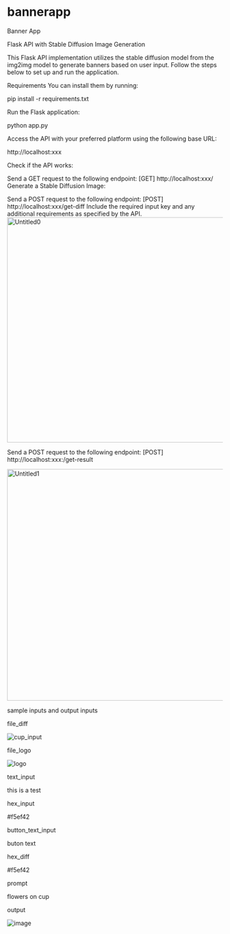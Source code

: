 # bannerapp
Banner App

Flask API with Stable Diffusion Image Generation


This Flask API implementation utilizes the stable diffusion model from the img2img model to generate banners based on user input. Follow the steps below to set up and run the application.

Requirements
You can install them by running:

pip install -r requirements.txt

Run the Flask application:

python app.py

Access the API with your preferred platform using the following base URL:

http://localhost:xxx

Check if the API works:

Send a GET request to the following endpoint:
[GET] http://localhost:xxx/
Generate a Stable Diffusion Image:

Send a POST request to the following endpoint:
[POST] http://localhost:xxx/get-diff
Include the required input key and any additional requirements as specified by the API.
<img width="525" alt="Untitled0" src="https://github.com/iamsmblc/bannerapp/assets/70532406/ae1b6e0f-df1e-42e3-a098-8d100beef0a2">


Send a POST request to the following endpoint:
[POST] http://localhost:xxx:/get-result

<img width="540" alt="Untitled1" src="https://github.com/iamsmblc/bannerapp/assets/70532406/cbad9b0e-785b-4076-bd32-91bca68c9103">


sample inputs and output
inputs

file_diff


![cup_input](https://github.com/iamsmblc/bannerapp/assets/70532406/440680ac-022f-4dc5-b907-bed172c7f5a9)

file_logo


![logo](https://github.com/iamsmblc/bannerapp/assets/70532406/0ab7fce2-beb9-48f9-adb6-4a5f27bea89d)

text_input


this is a test

hex_input


#f5ef42

button_text_input


buton text

hex_diff


#f5ef42

prompt


flowers on cup

output

![image](https://github.com/iamsmblc/bannerapp/assets/70532406/6ad3aba3-92be-4e53-9124-f38b5a8bf836)

